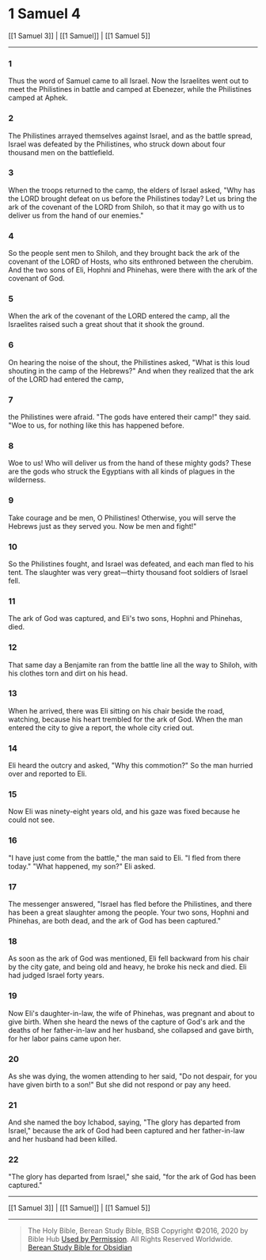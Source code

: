# 1 Samuel 4

[[1 Samuel 3]] | [[1 Samuel]] | [[1 Samuel 5]]

---

### 1
Thus the word of Samuel came to all Israel. Now the Israelites went out to meet the Philistines in battle and camped at Ebenezer, while the Philistines camped at Aphek.

### 2
The Philistines arrayed themselves against Israel, and as the battle spread, Israel was defeated by the Philistines, who struck down about four thousand men on the battlefield.

### 3
When the troops returned to the camp, the elders of Israel asked, "Why has the LORD brought defeat on us before the Philistines today? Let us bring the ark of the covenant of the LORD from Shiloh, so that it may go with us to deliver us from the hand of our enemies."

### 4
So the people sent men to Shiloh, and they brought back the ark of the covenant of the LORD of Hosts, who sits enthroned between the cherubim. And the two sons of Eli, Hophni and Phinehas, were there with the ark of the covenant of God.

### 5
When the ark of the covenant of the LORD entered the camp, all the Israelites raised such a great shout that it shook the ground.

### 6
On hearing the noise of the shout, the Philistines asked, "What is this loud shouting in the camp of the Hebrews?" And when they realized that the ark of the LORD had entered the camp,

### 7
the Philistines were afraid. "The gods have entered their camp!" they said. "Woe to us, for nothing like this has happened before.

### 8
Woe to us! Who will deliver us from the hand of these mighty gods? These are the gods who struck the Egyptians with all kinds of plagues in the wilderness.

### 9
Take courage and be men, O Philistines! Otherwise, you will serve the Hebrews just as they served you. Now be men and fight!"

### 10
So the Philistines fought, and Israel was defeated, and each man fled to his tent. The slaughter was very great—thirty thousand foot soldiers of Israel fell.

### 11
The ark of God was captured, and Eli's two sons, Hophni and Phinehas, died.

### 12
That same day a Benjamite ran from the battle line all the way to Shiloh, with his clothes torn and dirt on his head.

### 13
When he arrived, there was Eli sitting on his chair beside the road, watching, because his heart trembled for the ark of God. When the man entered the city to give a report, the whole city cried out.

### 14
Eli heard the outcry and asked, "Why this commotion?" So the man hurried over and reported to Eli.

### 15
Now Eli was ninety-eight years old, and his gaze was fixed because he could not see.

### 16
"I have just come from the battle," the man said to Eli. "I fled from there today." "What happened, my son?" Eli asked.

### 17
The messenger answered, "Israel has fled before the Philistines, and there has been a great slaughter among the people. Your two sons, Hophni and Phinehas, are both dead, and the ark of God has been captured."

### 18
As soon as the ark of God was mentioned, Eli fell backward from his chair by the city gate, and being old and heavy, he broke his neck and died. Eli had judged Israel forty years.

### 19
Now Eli's daughter-in-law, the wife of Phinehas, was pregnant and about to give birth. When she heard the news of the capture of God's ark and the deaths of her father-in-law and her husband, she collapsed and gave birth, for her labor pains came upon her.

### 20
As she was dying, the women attending to her said, "Do not despair, for you have given birth to a son!" But she did not respond or pay any heed.

### 21
And she named the boy Ichabod, saying, "The glory has departed from Israel," because the ark of God had been captured and her father-in-law and her husband had been killed.

### 22
"The glory has departed from Israel," she said, "for the ark of God has been captured."

---

[[1 Samuel 3]] | [[1 Samuel]] | [[1 Samuel 5]]

---

> The Holy Bible, Berean Study Bible, BSB
> Copyright &copy;2016, 2020 by Bible Hub
> [Used by Permission](https://berean.bible/terms.htm). All Rights Reserved Worldwide.
> [Berean Study Bible for Obsidian](https://github.com/gapmiss/berean-study-bible-for-obsidian)</small>

